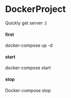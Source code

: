 # DockerProject

Quickly get server  :)

#### first

docker-compose up -d

#### start

docker-compose start

#### stop

Docker-compose stop
